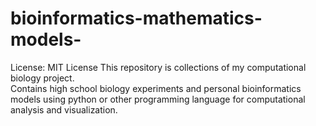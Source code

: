 # bioinformatics-mathematics-models-
License: MIT License
This repository is collections of my computational biology project.                                                                    
Contains high school biology experiments and personal bioinformatics models using python or other programming language for computational analysis and visualization.


